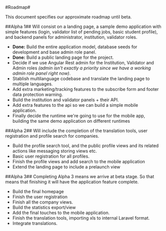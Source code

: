 #Roadmap#

This document specifies our approximate roadmap until beta. 

##Alpha 1##
Will consist on a landing page, a sample demo application with simple features (login, validator list of pending jobs, basic student profile), and backend panels for administrator, institution, validator roles.

- **Done:** Build the entire application model, database seeds for development and base admin role panel.
- **Done:** Build a public landing page for the project. 
- Decide if we use Angular Rest admin for the Institution, Validator and Admin roles *(admin isn't exactly a priority since we have a working admin role panel right now)*.
- Stablish multilanguage codebase and translate the landing page to multiple languages.
- Add extra marketing/tracking features to the subscribe form and footer data protection warning.
- Build the institution and validator panels + their API.
- Add extra features to the api so we can build a simple mobile application.
- Finally decide the runtime we're going to use for the mobile app, building the same demo application on different runtimes 

##Alpha 2##
Will include the completion of the translation tools,  user registration and profile search for companies.

- Build the profile search tool, and the public profile views and its related actions like messaging storing views etc.
- Basic user registration for all profiles.
- Finish the profile views and add search to the mobile application
- Extend the landing page to include a prelaunch view

##Alpha 3##
Completing Alpha 3 means we arrive at beta stage. So that means that finishing it will have the application feature complete.

- Build the final homepage
-  ​Finish the user registration
-  Finish all the company views.
-  Build the statistics export/view
-  Add the final touches to the mobile application.
-  Finish the translation tools, importing xls to internal Laravel format.
-  Integrate translations.
